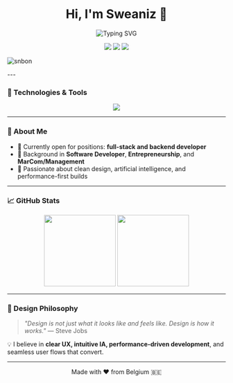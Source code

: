 <h1 align="center">Hi, I'm Sweaniz 👋</h1>
<p align="center">
  <img src="https://readme-typing-svg.demolab.com?font=Fira+Code&pause=500&center=true&vCenter=true&width=440&lines=Tech-savvy+;Creative+Problem+Solver;Coding+Enthusiast" alt="Typing SVG" />
</p>

<p align="center">
  <a href="https://snoubagh.netlify.app/" target="_blank"><img src="https://img.shields.io/badge/Portfolio-%23000000?style=for-the-badge&logo=firefox&logoColor=white" /></a>
  <a href="mailto:sweaniz007@gmail.com"><img src="https://img.shields.io/badge/Email-%23000000?style=for-the-badge&logo=gmail&logoColor=white" /></a>
  <a href="https://linkedin.com/in/baghsnnn target="_blank""><img src="https://img.shields.io/badge/LinkedIn-%23000000?style=for-the-badge&logo=linkedin&logoColor=white" /></a>
</p>


<p align="left"> <img src="https://komarev.com/ghpvc/?username=snbon&label=Profile%20views&color=0e75b6&style=flat" alt="snbon" /> </p>
---

### 🚀 Technologies & Tools

<div align="center">
  <img src="https://skillicons.dev/icons?i=bootstrap,css,html,js,ts,react,vue,tailwind,vuetify,webpack,express,php,laravel,postman,git,mysql,netlify,linux,cs,illustrator,reactnative" /><br>
</div>

---

### 📌 About Me

- 🔭 Currently open for positions: **full-stack and backend developer**
- 🧠 Background in **Software Developer**, **Entrepreneurship**, and **MarCom/Management**
- 🎯 Passionate about clean design, artificial intelligence, and performance-first builds

---

### 📈 GitHub Stats

<p align="center">
  <img src="https://github-readme-stats.vercel.app/api?username=snbon&show_icons=true&theme=radical" height="165" />
 <img src="https://github-readme-stats.vercel.app/api/top-langs/?username=snbon&layout=compact&theme=radical" height="165" />
</p>

---


### 🎨 Design Philosophy

> *"Design is not just what it looks like and feels like. Design is how it works."* — Steve Jobs

💡 I believe in **clear UX, intuitive IA, performance-driven development**, and seamless user flows that convert.

---

<!-- Optional: background or banner image -->
<!-- <img src="https://yourdomain.com/banner.png" width="100%" alt="banner" /> -->

<p align="center">Made with ❤️ from Belgium 🇧🇪</p>
